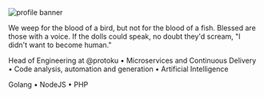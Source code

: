 ![profile banner](https://pbs.twimg.com/profile_banners/142658024/1562223957)

We weep for the blood of a bird, but not for the blood of a fish. Blessed are those with a voice. If the dolls could speak, no doubt they'd scream, "I didn't want to become human."

Head of Engineering at @protoku • Microservices and Continuous Delivery • Code analysis, automation and generation • Artificial Intelligence

Golang • NodeJS • PHP
